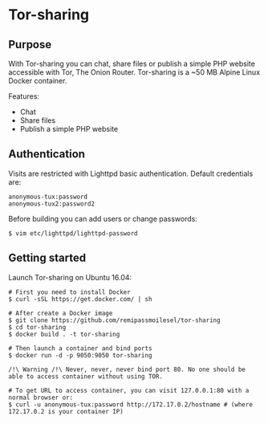 # Tor-sharing

## Purpose

With Tor-sharing you can chat, share files or publish a simple PHP website accessible with Tor, The Onion 
 Router. Tor-sharing is a ~50 MB Alpine Linux Docker container. 

Features:
* Chat 
* Share files
* Publish a simple PHP website

## Authentication

Visits are restricted with Lighttpd basic authentication. Default credentials are:

    anonymous-tux:password
    anonymous-tux2:password2

Before building you can add users or change passwords:
    
    $ vim etc/lighttpd/lighttpd-password

## Getting started

Launch Tor-sharing on Ubuntu 16.04:

    # First you need to install Docker
    $ curl -sSL https://get.docker.com/ | sh
    
    # After create a Docker image
    $ git clone https://github.com/remipassmoilesel/tor-sharing
    $ cd tor-sharing
    $ docker build . -t tor-sharing
    
    # Then launch a container and bind ports
    $ docker run -d -p 9050:9050 tor-sharing
    
    /!\ Warning /!\ Never, never, never bind port 80. No one should be able to access container without using TOR. 
    
    # To get URL to access container, you can visit 127.0.0.1:80 with a normal browser or:
    $ curl -u anonymous-tux:password http://172.17.0.2/hostname # (where 172.17.0.2 is your container IP)
    
    
    



